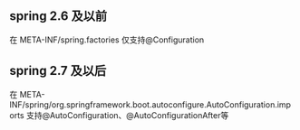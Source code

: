 ## spring 2.6 及以前
在 META-INF/spring.factories 仅支持@Configuration
## spring 2.7 及以后
在 META-INF/spring/org.springframework.boot.autoconfigure.AutoConfiguration.imports
支持@AutoConfiguration、@AutoConfigurationAfter等